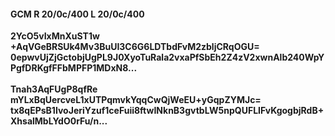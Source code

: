 #### GCM R 20/0c/400 L 20/0c/400
**2YcO5vIxMnXuST1w**<br/>**+AqVGeBRSUk4Mv3BuUI3C6G6LDTbdFvM2zbljCRqOGU=**<br/>**0epwvUjZjGctobjUgPL9J0XyoTuRala2vxaPfSbEh2Z4zV2xwnAlb240WpYPgfDRKgfFFbMPFP1MDxN8...**<br/><br/>
**Tnah3AqFUgP8qfRe**<br/>**mYLxBqUercveL1xUTPqmvkYqqCwQjWeEU+yGqpZYMJc=**<br/>**tx8qEPsB1IvoJeriYzuf1ceFuii8ftwINknB3gvtbLW5npQUFLIFvKgogbjRdB+XhsalMbLYdO0rFu/n...**